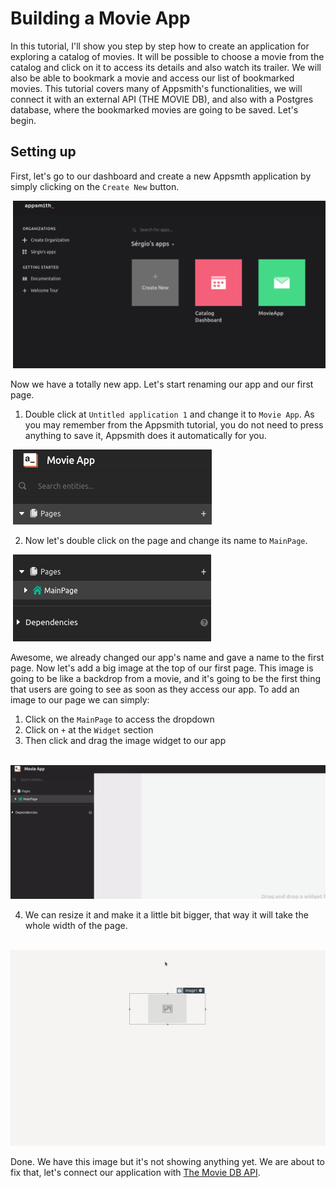 # Building a Movie App

In this tutorial, I'll show you step by step how to create an application for exploring a catalog of movies. It will be possible to choose a movie from the catalog and click on it to access its details and also watch its trailer. We will also be able to bookmark a movie and access our list of bookmarked movies. This tutorial covers many of Appsmith's functionalities, we will connect it with an external API (THE MOVIE DB), and also with a Postgres database, where the bookmarked movies are going to be saved. Let's begin.

## Setting up

First, let's go to our dashboard and create a new Appsmth application by simply clicking on the `Create New` button.

&nbsp;<img src="./images/createNew.png" alt="createNew" style="width:500px;"/>

Now we have a totally new app. Let's start renaming our app and our first page.

1. Double click at `Untitled application 1` and change it to `Movie App`. As you may remember from the Appsmith tutorial, you do not need to press anything to save it, Appsmith does it automatically for you.

&nbsp;<img src="./images/renameApp.png" alt="renameApp"/>


2. Now let's double click on the page and change its name to `MainPage`.

&nbsp;<img src="./images/mainPage.png" alt="mainPage"/>

Awesome, we already changed our app's name and gave a name to the first page. Now let's add a big image at the top of our first page. This image is going to be like a backdrop from a movie, and it's going to be the first thing that users are going to see as soon as they access our app. To add an image to our page we can simply:

1. Click on the `MainPage` to access the dropdown
2. Click on `+` at the `Widget` section
3. Then click and drag the image widget to our app

&nbsp;<img src="./images/imageWidget.gif" alt="imageWidget" style="width:700px;"/>

4. We can resize it and make it a little bit bigger, that way it will take the whole width of the page.

&nbsp;<img src="./images/resizingImage.gif" alt="resizingImage" style="width:600px;"/>

Done. We have this image but it's not showing anything yet. We are about to fix that, let's connect our application with [The Movie DB API](https://developers.themoviedb.org/3/getting-started/introduction).